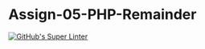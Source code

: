 # Assign-05-PHP-Remainder
[![GitHub's Super Linter](https://github.com/ICS20-Programming-Remy-S/Assign-05-PHP-Remainder/workflows/GitHub's%20Super%20Linter/badge.svg)](https://github.com/ICS20-Programming-Remy-S/Assign-05-PHP-Remainder/actions)
